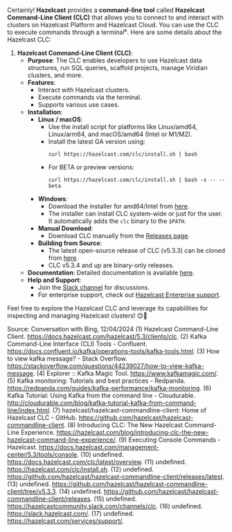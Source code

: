 Certainly! **Hazelcast** provides a **command-line tool** called **Hazelcast Command-Line Client (CLC)** that allows you to connect to and interact with clusters on Hazelcast Platform and Hazelcast Cloud. You can use the CLC to execute commands through a terminal⁶. Here are some details about the Hazelcast CLC:

1. **Hazelcast Command-Line Client (CLC)**:
    - **Purpose**: The CLC enables developers to use Hazelcast data structures, run SQL queries, scaffold projects, manage Viridian clusters, and more.
    - **Features**:
        - Interact with Hazelcast clusters.
        - Execute commands via the terminal.
        - Supports various use cases.
    - **Installation**:
        - **Linux / macOS**:
            - Use the install script for platforms like Linux/amd64, Linux/arm64, and macOS/amd64 (Intel or M1/M2).
            - Install the latest GA version using:
              ```
              curl https://hazelcast.com/clc/install.sh | bash
              ```
            - For BETA or preview versions:
              ```
              curl https://hazelcast.com/clc/install.sh | bash -s -- --beta
              ```
        - **Windows**:
            - Download the installer for amd64/Intel from [here](https://github.com/hazelcast/hazelcast-commandline-client/releases/latest).
            - The installer can install CLC system-wide or just for the user. It automatically adds the `clc` binary to the `$PATH`.
        - **Manual Download**:
            - Download CLC manually from the [Releases page](https://github.com/hazelcast/hazelcast-commandline-client/releases/latest).
        - **Building from Source**:
            - The latest open-source release of CLC (v5.3.3) can be cloned from [here](https://github.com/hazelcast/hazelcast-commandline-client/tree/v5.3.3).
            - CLC v5.3.4 and up are binary-only releases.
    - **Documentation**: Detailed documentation is available [here](https://docs.hazelcast.com/clc/latest/overview).
    - **Help and Support**:
        - Join the [Slack channel](https://hazelcastcommunity.slack.com/channels/clc) for discussions.
        - For enterprise support, check out [Hazelcast Enterprise support](https://hazelcast.com/services/support/).

Feel free to explore the Hazelcast CLC and leverage its capabilities for inspecting and managing Hazelcast clusters! 😊🚀

Source: Conversation with Bing, 12/04/2024
(1) Hazelcast Command-Line Client. https://docs.hazelcast.com/hazelcast/5.3/clients/clc.
(2) Kafka Command-Line Interface (CLI) Tools - Confluent. https://docs.confluent.io/kafka/operations-tools/kafka-tools.html.
(3) How to view kafka message? - Stack Overflow. https://stackoverflow.com/questions/44239027/how-to-view-kafka-message.
(4) Explorer :: Kafka Magic Tool. https://www.kafkamagic.com/.
(5) Kafka monitoring: Tutorials and best practices - Redpanda. https://redpanda.com/guides/kafka-performance/kafka-monitoring.
(6) Kafka Tutorial: Using Kafka from the command line - Cloudurable. http://cloudurable.com/blog/kafka-tutorial-kafka-from-command-line/index.html.
(7) hazelcast/hazelcast-commandline-client: Home of Hazelcast CLC - GitHub. https://github.com/hazelcast/hazelcast-commandline-client.
(8) Introducing CLC: The New Hazelcast Command-Line Experience. https://hazelcast.com/blog/introducing-clc-the-new-hazelcast-command-line-experience/.
(9) Executing Console Commands - Hazelcast. https://docs.hazelcast.com/management-center/5.3/tools/console.
(10) undefined. https://docs.hazelcast.com/clc/latest/overview.
(11) undefined. https://hazelcast.com/clc/install.sh.
(12) undefined. https://github.com/hazelcast/hazelcast-commandline-client/releases/latest.
(13) undefined. https://github.com/hazelcast/hazelcast-commandline-client/tree/v5.3.3.
(14) undefined. https://github.com/hazelcast/hazelcast-commandline-client/releases.
(15) undefined. https://hazelcastcommunity.slack.com/channels/clc.
(16) undefined. https://slack.hazelcast.com/.
(17) undefined. https://hazelcast.com/services/support/.